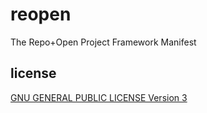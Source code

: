 reopen
======

The Repo+Open Project Framework Manifest

license
-------

[GNU GENERAL PUBLIC LICENSE Version 3](http://www.gnu.org/licenses/gpl-3.0-standalone.html)
